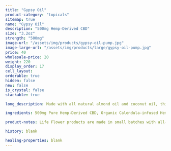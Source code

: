 ```yaml
---
title: "Gypsy Oil"
product-category: "topicals"
sitemap: true
name: "Gypsy Oil"
description: "500mg Hemp-Derived CBD"
size: "3.2oz"
strength: "500mg"
image-url: "/assets/img/products/gypsy-oil-pump.jpg"
image-large-url: "/assets/img/products/large/gypsy-oil-pump.jpg"
price: 40
wholesale-price: 20
weight: 220
display_order: 17
cell_layout:
orderable: true
hidden: false
new: false
is_crystal: false
stackable: true

long_description: Made with all natural almond oil and coconut oil, this massage oil is scented with all natural aphrodisiacs to soothe and seduce the mind and spirit. This oil is perfect to use in both the bath and afterwards as a massage oil / moisturizer. Loaded with Vitamin E and all organic plant extracts to ensure complete relaxation and relief. Infused with jasmine buds, rose buds, lavender sprigs and chamomile buds. Includes a charged rose quartz.

ingredients: 500mg Pure Hemp-Derived CBD, Organic Calendula-infused Hemp Oil, Safflower Oil, Arnica Oil, Elderberry Extract, Sweet Almond Oil, Organic Herbs, Aphrodisiacal Blend of Therapeutic-grade Essential Oils, Sunflower Lecithin, Cleansed & Charged Rose Quartz.

product-notes: Life Flower products are made in small batches with all-natural and boutique ingredients. Orders are processed and shipped in 7-10 days.

history: blank

healing-properties: blank
---
```

